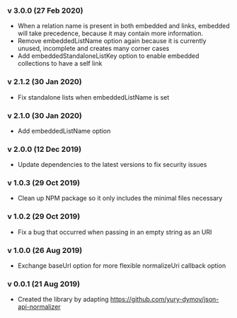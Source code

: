 ### v 3.0.0 (27 Feb 2020)
- When a relation name is present in both embedded and links, embedded will take precedence, because it may contain more information.
- Remove embeddedListName option again because it is currently unused, incomplete and creates many corner cases
- Add embeddedStandaloneListKey option to enable embedded collections to have a self link

### v 2.1.2 (30 Jan 2020)
- Fix standalone lists when embeddedListName is set

### v 2.1.0 (30 Jan 2020)
- Add embeddedListName option

### v 2.0.0 (12 Dec 2019)
- Update dependencies to the latest versions to fix security issues

### v 1.0.3 (29 Oct 2019)
- Clean up NPM package so it only includes the minimal files necessary

### v 1.0.2 (29 Oct 2019)
- Fix a bug that occurred when passing in an empty string as an URI

### v 1.0.0 (26 Aug 2019)
- Exchange baseUrl option for more flexible normalizeUri callback option

### v 0.0.1 (21 Aug 2019)
- Created the library by adapting https://github.com/yury-dymov/json-api-normalizer
